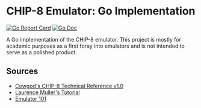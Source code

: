 # CHIP-8 Emulator: Go Implementation

[![Go Report Card](https://goreportcard.com/badge/github.com/Jac0bDeal/chip-8)](https://goreportcard.com/report/github.com/Jac0bDeal/chip-8)
[![Go Doc](https://img.shields.io/badge/godoc-reference-blue.svg)](http://godoc.org/github.com/Jac0bDeal/chip-8)

A Go implementation of the CHIP-8 emulator. 
This project is mostly for academic purposes as 
a first foray into emulators and is not intended
to serve as a polished product.

## Sources
- [Cowgod's CHIP-8 Technical Reference v1.0](http://devernay.free.fr/hacks/chip8/C8TECH10.HTM)
- [Laurence Muller's Tutorial](http://www.multigesture.net/articles/how-to-write-an-emulator-chip-8-interpreter/)
- [Emulator 101](http://www.emulator101.com/introduction-to-chip-8.html)
